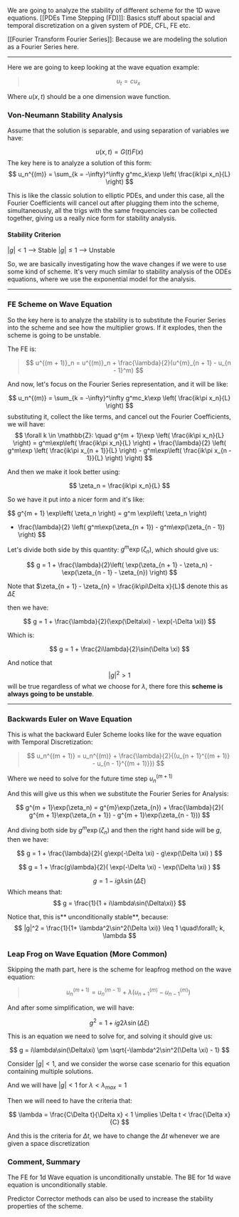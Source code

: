 We are going to analyze the stability of different scheme for the 1D wave equations. 
[[PDEs Time Stepping (FD)]]: Basics stuff about spacial and temporal discretization on a given system of PDE, CFL, FE etc. 

[[Fourier Transform Fourier Series]]: Because we are modeling the solution as a Fourier Series here. 

---

Here we are going to keep looking at the wave equation example: 

> $$u_t = cu_x$$

Where $u(x, t)$ should be a one dimension wave function. 

### Von-Neumann Stability Analysis 
Assume that the solution is separable, and using separation of variables we have: 

$$
u(x, t) = G(t)F(x)
$$
The key here is to analyze a solution of this form: 
$$
u_n^{(m)} = \sum_{k = -\infty}^\infty g^mc_k\exp
\left(
	\frac{ik\pi x_n}{L}
\right)
$$

This is like the classic solution to elliptic PDEs, and under this case, all the Fourier Coefficients will cancel out after plugging them into the scheme, simultaneously, all the trigs with the same frequencies can be collected together, giving us a really nice form for stability analysis. 

#### Stability Criterion 

$|g| < 1$ --> Stable
$|g| \leq 1$ --> Unstable 

So, we are basically investigating how the wave changes if we were to use some kind of scheme. It's very much similar to stability analysis of the ODEs equations, where we use the exponential model for the analysis. 

---

### FE Scheme on Wave Equation

So the key here is to analyze the stability is to substitute the Fourier Series into the scheme and see how the multiplier grows. If it explodes, then the scheme is going to be unstable. 

The FE is: 

> $$
> u^{(m + 1)}_n = u^{(m)}_n + \frac{\lambda}{2}(u^{m}_{n + 1} - u_{n - 1}^m)
> $$

And now, let's focus on the Fourier Series representation, and it will be like: 

$$
u_n^{(m)} = \sum_{k = -\infty}^\infty g^mc_k\exp
\left(
	\frac{ik\pi x_n}{L}
\right)
$$
substituting it, collect the like terms, and cancel out the Fourier Coefficients, we will have: 
$$
\forall k \in \mathbb{Z}: \quad 
g^{m + 1}\exp
	\left(
		\frac{ik\pi x_n}{L}
	\right)  = 
	g^m\exp\left(
		\frac{ik\pi x_n}{L}
	\right)
	+ 
	\frac{\lambda}{2}
	\left( 
		g^m\exp \left(
			\frac{ik\pi x_{n + 1}}{L}
		\right)
		-
		g^m\exp\left( 
			\frac{ik\pi x_{n - 1}}{L}
		\right)
	\right)
$$

And then we make it look better using: 

$$
\zeta_n = \frac{ik\pi x_n}{L}
$$

So we have it put into a nicer form and it's like: 

$$
g^{m + 1} \exp\left( 
	\zeta_n
\right) = g^m \exp\left(
	\zeta_n
\right)
+ \frac{\lambda}{2}
\left( 
	g^m\exp(\zeta_{n + 1}) - g^m\exp(\zeta_{n - 1})
\right)
$$

Let's divide both side by this quantity: $g^m\exp(\zeta_n)$, which should give us: 

$$
g = 1 + \frac{\lambda}{2}\left( 
	\exp(\zeta_{n + 1} - \zeta_n) - \exp(\zeta_{n - 1} - \zeta_{n})
\right)
$$

Note that $\zeta_{n + 1} - \zeta_{n} = \frac{ik\pi\Delta x}{L}$ denote this as $\Delta\xi$

then we have: 

$$
g = 1 + \frac{\lambda}{2}(\exp(\Delta\xi) - \exp(-\Delta \xi))
$$

Which is: 

$$
g = 1 + \frac{2i\lambda}{2}\sin(\Delta \xi)
$$

And notice that $$|g|^2 > 1$$ will be true regardless of what we choose for $\lambda$, there fore this **scheme is always going to be unstable**. 

---

### Backwards Euler on Wave Equation

This is what the backward Euler Scheme looks like for the wave equation with Temporal Discretization: 

> $$
> u_n^{(m + 1)} = u_n^{(m)} + \frac{\lambda}{2}{(u_{n + 1}^{(m + 1)} - u_{n - 1}^{(m + 1)}})
> $$

Where we need to solve for the future time step $u_n^{(m + 1)}$

And this will give us this when we substitute the Fourier Series for Analysis: 

$$
g^{m + 1}\exp(\zeta_n) = 
g^{m}\exp(\zeta_{n}) + \frac{\lambda}{2}(
g^{m + 1}\exp(\zeta_{n + 1}) - g^{m + 1}\exp(\zeta_{n - 1}))
$$

And diving both side by $g^{m}\exp(\zeta_n)$ and then the right hand side will be  $g$, then we have: 

$$
g = 1 + \frac{\lambda}{2}(
	g\exp(-\Delta \xi) - g\exp(\Delta \xi)
)
$$

$$
g = 1 + \frac{g\lambda}{2}(
	\exp(-\Delta \xi) - \exp(\Delta \xi)
)
$$

$$
g = 1 - ig\lambda\sin(\Delta \xi)
$$
Which means that: 
$$
g = \frac{1}{1 + i\lambda\sin(\Delta\xi)}
$$

Notice that, this is** unconditionally stable**, because: 
$$
|g|^2 = \frac{1}{1+ \lambda^2\sin^2(\Delta \xi)} \leq 1 \quad\forall\; k, \lambda
$$

### Leap Frog on Wave Equation (More Common)
Skipping the math part, here is the scheme for leapfrog method on the wave equation: 

> $$
> u_n^{(m + 1)} = u_n^{(m - 1)} + \lambda(u_{n + 1}^{(m)} - u_{n - 1}^{(m)})
> $$

And after some simplification, we will have: 

$$
g^2 = 1 + ig2\lambda\sin(\Delta \xi)
$$

This is an equation we need to solve for, and solving it should give us: 

$$
g = i\lambda\sin(\Delta\xi) \pm \sqrt{-\lambda^2\sin^2(\Delta \xi) - 1}
$$

Consider $|g| < 1$, and we consider the worse case scenario for this equation containing multiple solutions. 

And we will have $|g| < 1$ for $\lambda < \lambda_{max} = 1$

Then we will need to have the criteria that: 

$$
\lambda = \frac{C\Delta t}{\Delta x} < 1 \implies \Delta t < \frac{\Delta x}{C}
$$

And this is the criteria for $\Delta t$, we have to change the $\Delta t$ whenever we are given a space discretization 


### Comment, Summary

The FE for 1d Wave equation is unconditionally unstable.
The BE for 1d wave equation is unconditionally stable. 

Predictor Corrector methods can also be used to increase the stability properties of the scheme.